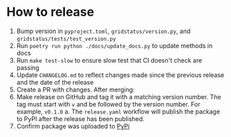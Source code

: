 # How to release

1. Bump version in `pyproject.toml`, `gridstatus/version.py`, and `gridstatus/tests/test_version.py`
2. Run `poetry run python ./docs/update_docs.py` to update methods in docs
3. Run `make test-slow` to ensure slow test that CI doesn't check are passing
4. Update `CHANGELOG.md` to reflect changes made since the previous release and the date of the release
5. Create a PR with changes. After merging:
6. Make release on GitHub and tag it with a matching version number. The tag must start with `v` and be followed by the version number. For example, `v0.1.0`
  a. The `release.yaml` workflow will publish the package to PyPI after the release has been published.
7. Confirm package was uploaded to [PyPi](https://pypi.org/project/gridstatus/)

